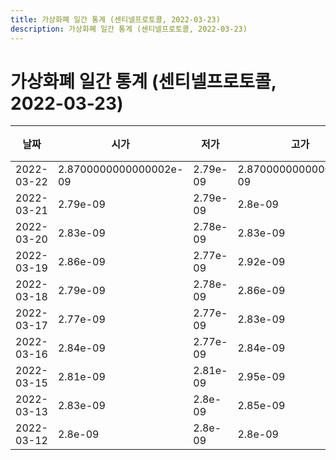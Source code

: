 ```yaml
---
title: 가상화폐 일간 통계 (센티넬프로토콜, 2022-03-23)
description: 가상화폐 일간 통계 (센티넬프로토콜, 2022-03-23)
---
```


가상화폐 일간 통계 (센티넬프로토콜, 2022-03-23)
===

|날짜|시가|저가|고가|종가|비고|
|--|--|--|--|--|--|
|2022-03-22|2.8700000000000002e-09|2.79e-09|2.8700000000000002e-09|2.79e-09|    |
|2022-03-21|2.79e-09|2.79e-09|2.8e-09|2.8e-09|    |
|2022-03-20|2.83e-09|2.78e-09|2.83e-09|2.79e-09|    |
|2022-03-19|2.86e-09|2.77e-09|2.92e-09|2.82e-09|    |
|2022-03-18|2.79e-09|2.78e-09|2.86e-09|2.86e-09|    |
|2022-03-17|2.77e-09|2.77e-09|2.83e-09|2.78e-09|    |
|2022-03-16|2.84e-09|2.77e-09|2.84e-09|2.77e-09|    |
|2022-03-15|2.81e-09|2.81e-09|2.95e-09|2.88e-09|    |
|2022-03-13|2.83e-09|2.8e-09|2.85e-09|2.8e-09|    |
|2022-03-12|2.8e-09|2.8e-09|2.8e-09|2.8e-09|    |
